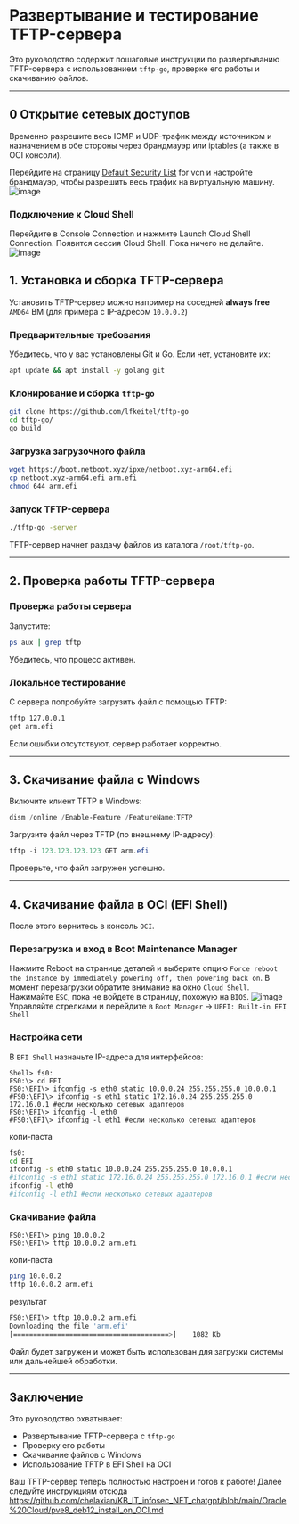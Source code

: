 # Развертывание и тестирование TFTP-сервера

Это руководство содержит пошаговые инструкции по развертыванию TFTP-сервера с использованием `tftp-go`, проверке его работы и скачиванию файлов.

---

## 0 Открытие сетевых доступов

Временно разрешите весь ICMP и UDP-трафик между источником и назначением в обе стороны через брандмауэр или iptables (а также в OCI консоли).

Перейдите на страницу [Default Security List](https://cloud.oracle.com/networking/vcns/) for vcn и настройте брандмауэр, чтобы разрешить весь трафик на виртуальную машину.
![image](https://github.com/user-attachments/assets/010ce2dc-2072-49b1-89b7-0b8c3e6b343b)

### Подключение к Cloud Shell

Перейдите в Console Connection и нажмите Launch Cloud Shell Connection.
Появится сессия Cloud Shell. Пока ничего не делайте.
![image](https://github.com/user-attachments/assets/cd3fb36a-cd1e-4108-9142-754ffa660098)

## 1. Установка и сборка TFTP-сервера

Установить TFTP-сервер можно например на соседней **always free** `AMD64` ВМ (для примера с IP-адресом `10.0.0.2`)

### Предварительные требования
Убедитесь, что у вас установлены Git и Go. Если нет, установите их:

```bash
apt update && apt install -y golang git
```

### Клонирование и сборка `tftp-go`

```bash
git clone https://github.com/lfkeitel/tftp-go
cd tftp-go/
go build
```

### Загрузка загрузочного файла

```bash
wget https://boot.netboot.xyz/ipxe/netboot.xyz-arm64.efi
cp netboot.xyz-arm64.efi arm.efi
chmod 644 arm.efi
```

### Запуск TFTP-сервера

```bash
./tftp-go -server
```

TFTP-сервер начнет раздачу файлов из каталога `/root/tftp-go`.

---

## 2. Проверка работы TFTP-сервера

### Проверка работы сервера
Запустите:

```bash
ps aux | grep tftp
```

Убедитесь, что процесс активен.

### Локальное тестирование
С сервера попробуйте загрузить файл с помощью TFTP:

```bash
tftp 127.0.0.1
get arm.efi
```

Если ошибки отсутствуют, сервер работает корректно.

---

## 3. Скачивание файла с Windows

Включите клиент TFTP в Windows:

```powershell
dism /online /Enable-Feature /FeatureName:TFTP
```

Загрузите файл через TFTP (по внешнему IP-адресу):

```powershell
tftp -i 123.123.123.123 GET arm.efi
```

Проверьте, что файл загружен успешно.

---

## 4. Скачивание файла в OCI (EFI Shell)

После этого вернитесь в консоль `OCI`.

### Перезагрузка и вход в Boot Maintenance Manager

Нажмите Reboot на странице деталей и выберите опцию `Force reboot the instance by immediately powering off, then powering back on`.
В момент перезагрузки обратите внимание на окно `Cloud Shell`. Нажимайте `ESC`, пока не войдете в страницу, похожую на `BIOS`.
![image](https://github.com/user-attachments/assets/0ae7de6f-9add-4127-80cd-33a92e70fbfb)
Управляйте стрелками и перейдите в `Boot Manager` -> `UEFI: Built-in EFI Shell` 

### Настройка сети
В `EFI Shell` назначьте IP-адреса для интерфейсов:

```shell
Shell> fs0:
FS0:\> cd EFI
FS0:\EFI\> ifconfig -s eth0 static 10.0.0.24 255.255.255.0 10.0.0.1
#FS0:\EFI\> ifconfig -s eth1 static 172.16.0.24 255.255.255.0 172.16.0.1 #если несколько сетевых адаптеров
FS0:\EFI\> ifconfig -l eth0
#FS0:\EFI\> ifconfig -l eth1 #если несколько сетевых адаптеров
```

копи-паста
```bash
fs0:
cd EFI
ifconfig -s eth0 static 10.0.0.24 255.255.255.0 10.0.0.1
#ifconfig -s eth1 static 172.16.0.24 255.255.255.0 172.16.0.1 #если несколько сетевых адаптеров
ifconfig -l eth0
#ifconfig -l eth1 #если несколько сетевых адаптеров
```

### Скачивание файла
```shell
FS0:\EFI\> ping 10.0.0.2
FS0:\EFI\> tftp 10.0.0.2 arm.efi
```

копи-паста
```bash
ping 10.0.0.2
tftp 10.0.0.2 arm.efi
```

результат
```bash
FS0:\EFI\> tftp 10.0.0.2 arm.efi
Downloading the file 'arm.efi'
[=======================================>]    1082 Kb
```

Файл будет загружен и может быть использован для загрузки системы или дальнейшей обработки.

---

## Заключение
Это руководство охватывает:
- Развертывание TFTP-сервера с `tftp-go`
- Проверку его работы
- Скачивание файлов с Windows
- Использование TFTP в EFI Shell на OCI

Ваш TFTP-сервер теперь полностью настроен и готов к работе!
Далее следуйте инструкциям отсюда https://github.com/chelaxian/KB_IT_infosec_NET_chatgpt/blob/main/Oracle%20Cloud/pve8_deb12_install_on_OCI.md

